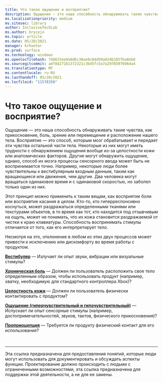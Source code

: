 ```yaml
---
title: Что такое ощущение и восприятие?
description: Ощущение — это наша способность обнаруживать такие чувства, как прикосновение, боль, зрение или перемещение и расположение нашего тела.
ms.localizationpriority: medium
ms.sitesec: library
author: InclusiveTechLab
ms.author: brycejo
ms.topic: article
ms.date: 05/20/2021
manager: krhunter
ms.prod: surface
ms.technology: windows
ms.openlocfilehash: 748633ee9a8dbc38ae9c84d50a924b105fba8eb8
ms.sourcegitcommit: a4f8d271b1372321c3b45fc5a7a29703976964a4
ms.translationtype: MT
ms.contentlocale: ru-RU
ms.lasthandoff: 05/20/2021
ms.locfileid: "11578350"
---
```

# <a name="what-is-sensation-and-perception"></a>Что такое ощущение и восприятие?

Ощущение — это наша способность обнаруживать такие чувства, как прикосновение, боль, зрение или перемещение и расположение нашего тела. Восприятие — это способ, которым мозг обрабатывает и передает эти чувства остальной части тела. Некоторые из них могут иметь трудности с обнаружением ощущения вообще из-за целостности кожи или анатомических факторов. Другие могут обнаружить ощущение, однако, способ их мозга процессы сенсорного ввода может быть не воспринимается точно. Например, некоторые люди более чувствительны к вестибулярным входным данным, таким как вращающиеся или движения, чем другие. Два человека могут вращаться одинаковое время и с одинаковой скоростью, но заболел только один из них.

Этот принцип можно применить к таким вещам, как восприятие боли или восприятие касания в целом. Кто-то, кто гиперреспонсивно коснуться, может раздражаться определенными тканями или текстурами объектов, в то время как тот, кто находится под отзывчивым на ощупь, может не понимать, что их кожа становится раздражаемой от чистки к краю клавиатуры. Способность воспринимать стимулы отличается от того, как его интерпретирует тело.

Несмотря на это, отклонение в любом из этих двух процессов может привести к исключению или дискомфорту во время работы с продуктом.

**[Вестибуляр](sensation-perception-vestibular.md)** &mdash; Излучает ли опыт звуки, вибрации или визуальные стимулы?

**[Хроническая боль](sensation-perception-chronic-pain.md)** &mdash; Должен ли пользователь расположить свое тело определенным образом, чтобы использовать продукт (например, хватку, необходимую для стандартного контроллера Xbox)?

**[Целостность кожи](sensation-perception-skin-integrity.md)** &mdash; Должен ли пользователь физически контактировать с продуктом?

**[Ощущение (гиперчувствительный и гипочувствительный)](sensation-perception-sensation.md)** &mdash; Испускает ли опыт сенсорные стимулы (например, достопримечательностей, звуков, тактов, физического прикосновения)?

**[Проприоцепция](sensation-perception-proprioception.md)** &mdash; Требуется ли продукту физический контакт для его использования?

&nbsp;

[comment]: # (Заявление footer)
___
Эта ссылка предназначена для предоставления понятий, которые люди могут использовать для документировать и обсуждать аспекты функции. Проектирование должно происходить с людьми с ограниченными возможностями, эта ссылка предназначена для поддержки этой деятельности, а не для ее замены. 